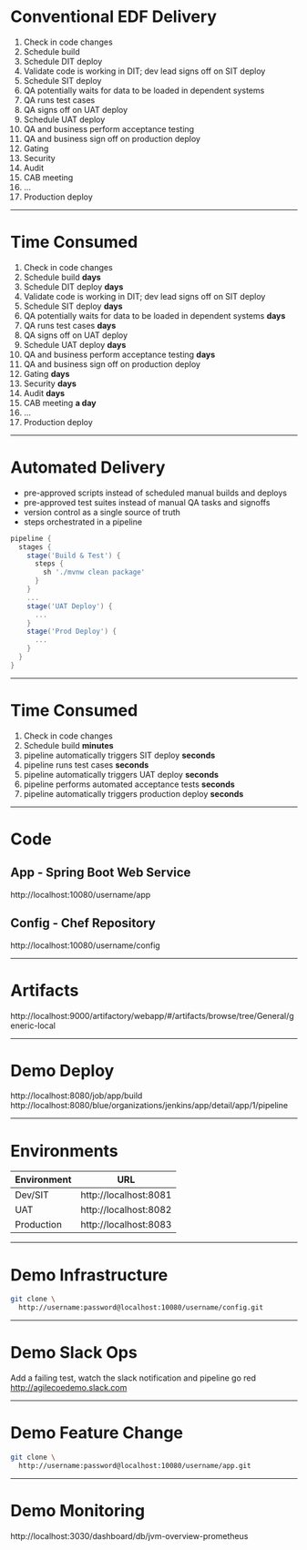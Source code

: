 # Conventional EDF Delivery

1. Check in code changes
1. Schedule build
1. Schedule DIT deploy
1. Validate code is working in DIT; dev lead signs off on SIT deploy
1. Schedule SIT deploy
1. QA potentially waits for data to be loaded in dependent systems
1. QA runs test cases
1. QA signs off on UAT deploy
1. Schedule UAT deploy
1. QA and business perform acceptance testing
1. QA and business sign off on production deploy
1. Gating
1. Security
1. Audit
1. CAB meeting
1. ...
1. Production deploy

---
# Time Consumed

1. Check in code changes
1. Schedule build **days**
1. Schedule DIT deploy **days**
1. Validate code is working in DIT; dev lead signs off on SIT deploy
1. Schedule SIT deploy **days**
1. QA potentially waits for data to be loaded in dependent systems **days**
1. QA runs test cases **days**
1. QA signs off on UAT deploy
1. Schedule UAT deploy **days**
1. QA and business perform acceptance testing **days**
1. QA and business sign off on production deploy
1. Gating **days**
1. Security **days**
1. Audit **days**
1. CAB meeting **a day**
1. ...
1. Production deploy

---

# Automated Delivery

- pre-approved scripts instead of scheduled manual builds and deploys
- pre-approved test suites instead of manual QA tasks and signoffs
- version control as a single source of truth
- steps orchestrated in a pipeline
```groovy
pipeline {
  stages {
    stage('Build & Test') {
      steps {
        sh './mvnw clean package'
      }
    }
    ...
    stage('UAT Deploy') {
      ...
    }
    stage('Prod Deploy') {
      ...
    }
  }
}
```

---

# Time Consumed

1. Check in code changes
1. Schedule build **minutes**
1. pipeline automatically triggers SIT deploy **seconds**
1. pipeline runs test cases **seconds**
1. pipeline automatically triggers UAT deploy **seconds**
1. pipeline performs automated acceptance tests **seconds**
1. pipeline automatically triggers production deploy **seconds**

---

# Code

## App - Spring Boot Web Service

http://localhost:10080/username/app

## Config - Chef Repository

http://localhost:10080/username/config

---

# Artifacts

http://localhost:9000/artifactory/webapp/#/artifacts/browse/tree/General/generic-local

---

# Demo Deploy

http://localhost:8080/job/app/build
http://localhost:8080/blue/organizations/jenkins/app/detail/app/1/pipeline

---

# Environments

| Environment | URL                   |
| ----------- | --------------------- |
| Dev/SIT     | http://localhost:8081 |
| UAT         | http://localhost:8082 |
| Production  | http://localhost:8083 |

---

# Demo Infrastructure

```bash
git clone \
  http://username:password@localhost:10080/username/config.git
```

---

# Demo Slack Ops

Add a failing test, watch the slack notification and pipeline go red
http://agilecoedemo.slack.com

---

# Demo Feature Change

```bash
git clone \
  http://username:password@localhost:10080/username/app.git
```

---

# Demo Monitoring

http://localhost:3030/dashboard/db/jvm-overview-prometheus
